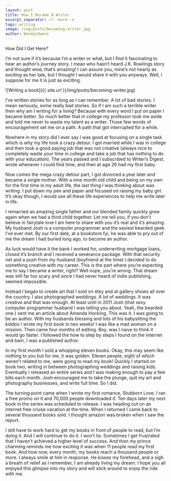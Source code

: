 ```yaml
---
layout: post
title: How I Became A Writer
excerpt_separator: <!--more-->
tags: writing
image: /img/posts/becoming-writer.jpg
author: WendyLOwens
---
```

How Did I Get Here?

I’m not sure if it’s because I’m a writer or what, but I find it fascinating to hear an author’s journey story. I mean who hasn’t heard J.K. Rowlings story and thought wow, that’s amazing! I can assure you, mine’s not nearly as exciting as her tale, but I thought I would share it with you anyways. Well, I suppose for me it is just as exciting.

![Writing a book]({{ site.url }}/img/posts/becoming-writer.jpg)

<!--more-->

I’ve written stories for as long as I can remember. A lot of bad stories. I mean seriously, some really bad stories. So if I am such a terrible writer then why am I writing for a living? Because with every word I put on paper I became better. So much better that in college my professor took me aside and told me never to waste my talent as a writer. Those few words of encouragement set me on a path. A path that got interrupted for a while.

Nowhere in my story did I ever say I was good at focusing on a single task which is why my life took a crazy detour. I got married while I was in college and then took a good paying job that was not creative (always nice to completely waste your time in college and take a job that has nothing to do with your education). The years passed and I subscribed to Writer’s Digest, wrote whenever I could find time, and then at age 26 had my first baby.

Now comes the mega crazy detour part, I got divorced a year later and became a single mother. With a nine month old child and being on my own for the first time in my adult life, the last thing I was thinking about was writing. I put down my pen and paper and focused on raising my baby girl. It’s okay though, I would use all these life experiences to help me write later in life.

I remarried an amazing single father and our blended family quickly grew again when we had a third child together. Let me tell you, if you don’t believe in fairytale love I am here to share with you it’s real and it’s amazing. My husband Josh is a computer programmer and the sexiest bearded geek I’ve ever met. By our first date, at a bookstore fyi, he was able to pry out of me the dream I had buried long ago, to become an author.

As luck would have it the bank I worked for, underwriting mortgage loans, closed it’s branch and I received a severance package. With that security net and a push from my husband (boyfriend at the time) I decided to do something creative with my career. This is the part where you’re expecting me to say I became a writer, right? Well nope, you’re wrong. That dream was still far too scary and since I had never heard of indie publishing, seemed impossible.

Instead I began to create art that I sold on etsy and at gallery shows all over the country. I also photographed weddings. A lot of weddings. It was creative and that was enough. At least until in 2011 Josh (that sexy computer programmer husband I was telling you about. Yeah, the bearded one.) sent me an article about Amanda Hocking. This was it. I was going to be an author. With my husbands blessing and lots of his babysitting the kiddos I wrote my first book in two weeks! I was like a mad woman on a mission. Then came four months of editing. Boy, was I naive to think it would go faster. I followed the how to step by steps I found on the internet and bam, I was a published author.

In my first month I sold a whopping eleven books. Okay, this may seem like nothing to you but for me, it was golden. Eleven people, eight of which weren’t related to me, were going to read my book! Quickly I started on book two, writing in between photographing weddings and raising kids. Eventually I released an entire series and I was making enough to pay a few bills each month. Josh encouraged me to take the plunge, quit my art and photography businesses, and write full time. So I did.

The turning point came when I wrote my first romance, Stubborn Love. I ran a free promo on it and 70,000 people downloaded it. Ten days later my next book in the series was scheduled to release. I was heading out on an internet free cruise vacation at the time. When I returned I came back to several thousand books sold. I thought amazon was broken when I saw the report.

I still have to work hard to get my books in front of people to read, but I’m doing it. And I will continue to do it. I won’t lie. Sometimes I get frustrated that I haven’t achieved a higher level of success. And then my prince charming reminds me how exciting it was when 11 people read my first book. And how now, every month, my books reach a thousand people or more. I always smile at him in response. He kisses my forehead, and a sigh a breath of relief as I remember, I am already living my dream. I hope you all enjoyed this glimpse into my story and will stick around to enjoy the ride with me.
